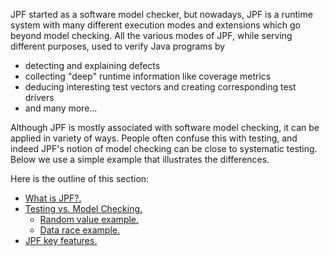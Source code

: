 JPF started as a software model checker, but nowadays, JPF is a runtime system with many different execution modes and extensions which go beyond model checking. All the various modes of JPF, while serving different purposes, used to verify Java programs by

 * detecting and explaining defects
 * collecting "deep" runtime information like coverage metrics
 * deducing interesting test vectors and creating corresponding test drivers
 * and many more...   

Although JPF is mostly associated with software model checking, it can be applied in variety of ways.  People often confuse this with testing, and indeed JPF's notion of model checking can be close to systematic testing. Below we use a simple example that illustrates the differences.

Here is the outline of this section:

  * [What is JPF?.](What-is-JPF)
  * [Testing vs. Model Checking.](Testing-vs.-Model-Checking)
    - [Random value example.](Random-Example)
    - [Data race example.](Race-Example)
  * [JPF key features.](Classification)
    

